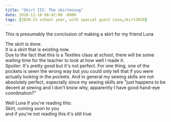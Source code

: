 ```yaml
---
title: "Skirt III: The skirtening"
date: 2020-11-10 08:42:00 -0800
tags: [2020-21 school year, with special guest Luna,skirt2020]
---
```

This is presumably the conclusion of making a skirt for my friend Luna

The skirt is done.  
It is a skirt that is existing now.  
Due to the fact that this is a Textiles class at school, there will be some waiting time for the teacher to look at how well I made it.  
Spoiler: It's pretty good but it's not perfect. For one thing, one of the pockets is sewn the wrong way but you could only tell that if you were actually looking in the pockets. And in general my sewing skills are not absolutely perfect, especially since my sewing skills are "just happens to be decent at sewing and I don't know why, apparently I have good hand-eye coordination?"  

Well Luna if you're reading this:  
Skirt, coming soon to you  
and if you're not reading this it's still true
